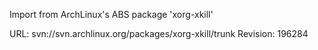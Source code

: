 Import from ArchLinux's ABS package 'xorg-xkill'

URL: svn://svn.archlinux.org/packages/xorg-xkill/trunk
Revision: 196284
